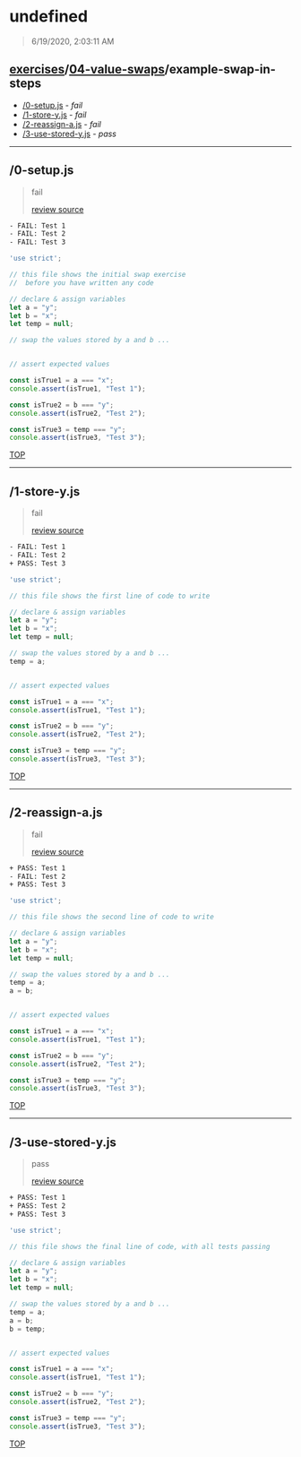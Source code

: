 # undefined 

> 6/19/2020, 2:03:11 AM 

## [exercises](../../README.md)/[04-value-swaps](../README.md)/example-swap-in-steps 

- [/0-setup.js](#0-setupjs) - _fail_ 
- [/1-store-y.js](#1-store-yjs) - _fail_ 
- [/2-reassign-a.js](#2-reassign-ajs) - _fail_ 
- [/3-use-stored-y.js](#3-use-stored-yjs) - _pass_ 
---

## /0-setup.js 

> fail 
>
> [review source](../../../exercises/04-value-swaps/example-swap-in-steps/0-setup.js)

```txt
- FAIL: Test 1
- FAIL: Test 2
- FAIL: Test 3
```

```js
'use strict';

// this file shows the initial swap exercise
//  before you have written any code

// declare & assign variables
let a = "y";
let b = "x";
let temp = null;

// swap the values stored by a and b ...


// assert expected values

const isTrue1 = a === "x";
console.assert(isTrue1, "Test 1");

const isTrue2 = b === "y";
console.assert(isTrue2, "Test 2");

const isTrue3 = temp === "y";
console.assert(isTrue3, "Test 3");

```

[TOP](#debuggercises)

---

## /1-store-y.js 

> fail 
>
> [review source](../../../exercises/04-value-swaps/example-swap-in-steps/1-store-y.js)

```txt
- FAIL: Test 1
- FAIL: Test 2
+ PASS: Test 3
```

```js
'use strict';

// this file shows the first line of code to write

// declare & assign variables
let a = "y";
let b = "x";
let temp = null;

// swap the values stored by a and b ...
temp = a;


// assert expected values

const isTrue1 = a === "x";
console.assert(isTrue1, "Test 1");

const isTrue2 = b === "y";
console.assert(isTrue2, "Test 2");

const isTrue3 = temp === "y";
console.assert(isTrue3, "Test 3");

```

[TOP](#debuggercises)

---

## /2-reassign-a.js 

> fail 
>
> [review source](../../../exercises/04-value-swaps/example-swap-in-steps/2-reassign-a.js)

```txt
+ PASS: Test 1
- FAIL: Test 2
+ PASS: Test 3
```

```js
'use strict';

// this file shows the second line of code to write

// declare & assign variables
let a = "y";
let b = "x";
let temp = null;

// swap the values stored by a and b ...
temp = a;
a = b;


// assert expected values

const isTrue1 = a === "x";
console.assert(isTrue1, "Test 1");

const isTrue2 = b === "y";
console.assert(isTrue2, "Test 2");

const isTrue3 = temp === "y";
console.assert(isTrue3, "Test 3");

```

[TOP](#debuggercises)

---

## /3-use-stored-y.js 

> pass 
>
> [review source](../../../exercises/04-value-swaps/example-swap-in-steps/3-use-stored-y.js)

```txt
+ PASS: Test 1
+ PASS: Test 2
+ PASS: Test 3
```

```js
'use strict';

// this file shows the final line of code, with all tests passing

// declare & assign variables
let a = "y";
let b = "x";
let temp = null;

// swap the values stored by a and b ...
temp = a;
a = b;
b = temp;


// assert expected values

const isTrue1 = a === "x";
console.assert(isTrue1, "Test 1");

const isTrue2 = b === "y";
console.assert(isTrue2, "Test 2");

const isTrue3 = temp === "y";
console.assert(isTrue3, "Test 3");

```

[TOP](#debuggercises)

